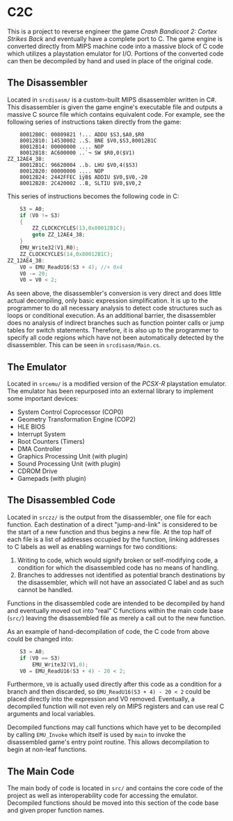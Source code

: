 # C2C #
This is a project to reverse engineer the game _Crash Bandicoot 2: Cortex Strikes Back_ and eventually have a complete port to C. The game engine is converted directly from MIPS machine code into a massive block of C code which utilizes a playstation emulator for I/O. Portions of the converted code can then be decompiled by hand and used in place of the original code.

## The Disassembler ##
Located in `srcdisasm/` is a custom-built MIPS disassembler written in C#. This disassembler is given the game engine's executable file and outputs a massive C source file which contains equivalent code. For example, see the following series of instructions taken directly from the game:

```
	80012B0C: 00809821 !... ADDU $S3,$A0,$R0
	80012B10: 14530002 ..S. BNE $V0,$S3,80012B1C
	80012B14: 00000000 .... NOP
	80012B18: AC600000 ..`¬ SW $R0,0($V1)
ZZ_12AE4_38:
	80012B1C: 96620004 ..b. LHU $V0,4($S3)
	80012B20: 00000000 .... NOP
	80012B24: 2442FFEC ìÿB$ ADDIU $V0,$V0,-20
	80012B28: 2C420002 ..B, SLTIU $V0,$V0,2
```

This series of instructions becomes the following code in C:

```C
	S3 = A0;
	if (V0 != S3)
	{
		ZZ_CLOCKCYCLES(13,0x80012B1C);
		goto ZZ_12AE4_38;
	}
	EMU_Write32(V1,R0);
	ZZ_CLOCKCYCLES(14,0x80012B1C);
ZZ_12AE4_38:
	V0 = EMU_ReadU16(S3 + 4); //+ 0x4
	V0 -= 20;
	V0 = V0 < 2;
```

As seen above, the disassembler's conversion is very direct and does little actual decompiling, only basic expression simplification. It is up to the programmer to do all necessary analysis to detect code structures such as loops or conditional execution. As an additional barrier, the disassembler does no analysis of indirect branches such as function pointer calls or jump tables for switch statements. Therefore, it is also up to the programmer to specify all code regions which have not been automatically detected by the disassembler. This can be seen in `srcdisasm/Main.cs`.

## The Emulator ##
Located in `srcemu/` is a modified version of the _PCSX-R_ playstation emulator. The emulator has been repurposed into an external library to implement some important devices:

* System Control Coprocessor (COP0)
* Geometry Transformation Engine (COP2)
* HLE BIOS
* Interrupt System
* Root Counters (Timers)
* DMA Controller
* Graphics Processing Unit (with plugin)
* Sound Processing Unit (with plugin)
* CDROM Drive
* Gamepads (with plugin)

## The Disassembled Code ##
Located in `srczz/` is the output from the disassembler, one file for each function. Each destination of a direct "jump-and-link" is considered to be the start of a new function and thus begins a new file. At the top half of each file is a list of addresses occupied by the function, linking addresses to C labels as well as enabling warnings for two conditions:

1. Writing to code, which would signify broken or self-modifying code, a condition for which the disassembled code has no means of handling.
2. Branches to addresses not identified as potential branch destinations by the disassembler, which will not have an associated C label and as such cannot be handled.

Functions in the disassembled code are intended to be decompiled by hand and eventually moved out into "real" C functions within the main code base (`src/`) leaving the disassembled file as merely a call out to the new function.

As an example of hand-decompilation of code, the C code from above could be changed into:

```C
	S3 = A0;
	if (V0 == S3)
		EMU_Write32(V1,0);
	V0 = EMU_ReadU16(S3 + 4) - 20 < 2;
```

Furthermore, `V0` is actually used directly after this code as a condition for a branch and then discarded, so `EMU_ReadU16(S3 + 4) - 20 < 2` could be placed directly into the expression and V0 removed. Eventually, a decompiled function will not even rely on MIPS registers and can use real C arguments and local variables.

Decompiled functions may call functions which have yet to be decompiled by calling `EMU_Invoke` which itself is used by `main` to invoke the disassembled game's entry point routine. This allows decompilation to begin at non-leaf functions.

## The Main Code ##
The main body of code is located in `src/` and contains the core code of the project as well as interoperability code for accessing the emulator. Decompiled functions should be moved into this section of the code base and given proper function names.
